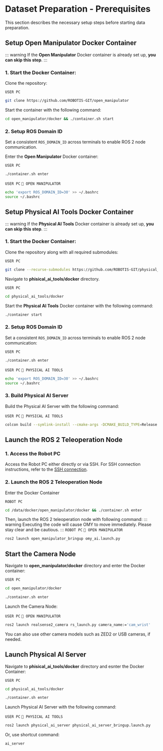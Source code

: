 # Dataset Preparation - Prerequisites

This section describes the necessary setup steps before starting data preparation.

## Setup Open Manipulator Docker Container

::: warning
If the **Open Manipulator** Docker container is already set up, **you can skip this step**.
:::

### 1. Start the Docker Container:

Clone the repository:

`USER PC`
```bash
git clone https://github.com/ROBOTIS-GIT/open_manipulator
```
Start the container with the following command:

```bash
cd open_manipulator/docker && ./container.sh start
```

### 2. Setup ROS Domain ID
Set a consistent `ROS_DOMAIN_ID` across terminals to enable ROS 2 node communication.


Enter the **Open Manipulator** Docker container:

`USER PC`
```bash
./container.sh enter
```

`USER PC` `🐋 OPEN MANIPULATOR`

```bash
echo 'export ROS_DOMAIN_ID=30' >> ~/.bashrc
source ~/.bashrc
```

## Setup Physical AI Tools Docker Container

::: warning
If the **Physical AI Tools** Docker container is already set up, **you can skip this step**.
:::

### 1. Start the Docker Container:

Clone the repository along with all required submodules:

`USER PC`
```bash
git clone --recurse-submodules https://github.com/ROBOTIS-GIT/physical_ai_tools.git
```

Navigate to **phisical_ai_tools/docker** directory. 

`USER PC`
```bash
cd physical_ai_tools/docker
```

Start the **Physical AI Tools** Docker container with the following command:

```bash
./container start
```


### 2. Setup ROS Domain ID
Set a consistent `ROS_DOMAIN_ID` across terminals to enable ROS 2 node communication:


`USER PC`
```bash
./container.sh enter
```

`USER PC` `🐋 PHYSICAL AI TOOLS`
```bash
echo 'export ROS_DOMAIN_ID=30' >> ~/.bashrc
source ~/.bashrc
```

### 3. Build Physical AI Server

Build the Physical AI Server with the following command:

`USER PC` `🐋 PHYSICAL AI TOOLS`
```bash
colcon build --symlink-install --cmake-args -DCMAKE_BUILD_TYPE=Release
```

## Launch the ROS 2 Teleoperation Node

### 1. Access the Robot PC
Access the Robot PC either directly or via SSH. For SSH connection instructions, refer to the [SSH connection](/omy/setup_guide_omy#ssh-connection). 

### 2. Launch the ROS 2 Teleoperation Node

Enter the Docker Container

`ROBOT PC`
```bash
cd /data/docker/open_manipulator/docker && ./container.sh enter
```

Then, launch the ROS 2 teleoperation node with following command:
::: warning
Executing the code will cause OMY to move immediately. Please stay clear and be cautious.
:::
`ROBOT PC` `🐋 OPEN MANIPULATOR`
```bash
ros2 launch open_manipulator_bringup omy_ai.launch.py
```

## Start the Camera Node

Navigate to **open_manipulator/docker** directory and enter the Docker container:

`USER PC`
```bash
cd open_manipulator/docker
```
```bash
./container.sh enter
```

Launch the Camera Node:

`USER PC` `🐋 OPEN MANIPULATOR`
```bash
ros2 launch realsense2_camera rs_launch.py camera_name:='cam_wrist'
```

You can also use other camera models such as ZED2 or USB cameras, if needed.


## Launch Physical AI Server

Navigate to **phisical_ai_tools/docker** directory and esnter the Docker Container:

`USER PC`
```bash
cd physical_ai_tools/docker
```
```bash
./container.sh enter
```

Launch Physical AI Server with the following command:

`USER PC` `🐋 PHYSICAL AI TOOLS`
```bash
ros2 launch physical_ai_server physical_ai_server_bringup.launch.py
```
Or, use shortcut command:

```bash
ai_server
```